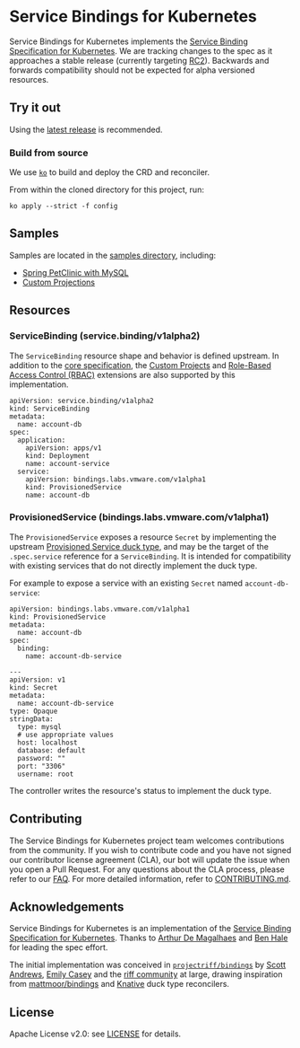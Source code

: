 
# Service Bindings for Kubernetes

Service Bindings for Kubernetes implements the [Service Binding Specification for Kubernetes](https://github.com/k8s-service-bindings/spec). We are tracking changes to the spec as it approaches a stable release (currently targeting [RC2](https://github.com/k8s-service-bindings/spec/tree/1.0.0-rc2)). Backwards and forwards compatibility should not be expected for alpha versioned resources.

## Try it out

Using the [latest release](https://github.com/vmware-labs/service-bindings/releases/latest) is recommended.

### Build from source

We use [`ko`](https://github.com/google/ko) to build and deploy the CRD and reconciler.

From within the cloned directory for this project, run:

```
ko apply --strict -f config
```

## Samples

Samples are located in the [samples directory](./samples), including:

- [Spring PetClinic with MySQL](./samples/petclinic)
- [Custom Projections](./samples/custom-projections)

## Resources

### ServiceBinding (service.binding/v1alpha2)

The `ServiceBinding` resource shape and behavior is defined upstream. In addition to the [core specification](https://github.com/k8s-service-bindings/spec#service-binding), the [Custom Projects](https://github.com/k8s-service-bindings/spec/blob/master/README.md#custom-projection) and [Role-Based Access Control (RBAC)](https://github.com/k8s-service-bindings/spec#role-based-access-control-rbac) extensions are also supported by this implementation.

```
apiVersion: service.binding/v1alpha2
kind: ServiceBinding
metadata:
  name: account-db
spec:
  application:
    apiVersion: apps/v1
    kind: Deployment
    name: account-service
  service:
    apiVersion: bindings.labs.vmware.com/v1alpha1
    kind: ProvisionedService
    name: account-db
```

### ProvisionedService (bindings.labs.vmware.com/v1alpha1)

The `ProvisionedService` exposes a resource `Secret` by implementing the upstream [Provisioned Service duck type](https://github.com/k8s-service-bindings/spec#provisioned-service), and may be the target of the `.spec.service` reference for a `ServiceBinding`. It is intended for compatibility with existing services that do not directly implement the duck type.

For example to expose a service with an existing `Secret` named `account-db-service`:

```
apiVersion: bindings.labs.vmware.com/v1alpha1
kind: ProvisionedService
metadata:
  name: account-db
spec:
  binding:
    name: account-db-service

---
apiVersion: v1
kind: Secret
metadata:
  name: account-db-service
type: Opaque
stringData:
  type: mysql
  # use appropriate values
  host: localhost
  database: default
  password: ""
  port: "3306"
  username: root
```

The controller writes the resource's status to implement the duck type.

## Contributing

The Service Bindings for Kubernetes project team welcomes contributions from the community. If you wish to contribute code and you have not signed our contributor license agreement (CLA), our bot will update the issue when you open a Pull Request. For any questions about the CLA process, please refer to our [FAQ](https://cla.vmware.com/faq). For more detailed information, refer to [CONTRIBUTING.md](CONTRIBUTING.md).

## Acknowledgements

Service Bindings for Kubernetes is an implementation of the [Service Binding Specification for Kubernetes](https://github.com/k8s-service-bindings/spec). Thanks to [Arthur De Magalhaes](https://github.com/arthurdm) and [Ben Hale](https://github.com/nebhale) for leading the spec effort. 

The initial implementation was conceived in [`projectriff/bindings`](https://github.com/projectriff/bindings/) by [Scott Andrews](https://github.com/scothis), [Emily Casey](https://github.com/ekcasey) and the [riff community](https://github.com/orgs/projectriff/people) at large, drawing inspiration from [mattmoor/bindings](https://github.com/mattmoor/bindings) and [Knative](https://knative.dev) duck type reconcilers.

## License

Apache License v2.0: see [LICENSE](./LICENSE) for details.
